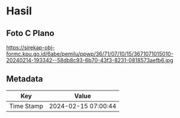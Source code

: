 # Hasil

## Foto C Plano

https://sirekap-obj-formc.kpu.go.id/6abe/pemilu/ppwp/36/71/07/10/15/3671071015010-20240214-193342--58db8c93-6b70-43f3-8231-0818573aefb6.jpg


## Metadata

| Key        | Value               |
| ---------- | ------------------- |
| Time Stamp | 2024-02-15 07:00:44 |



